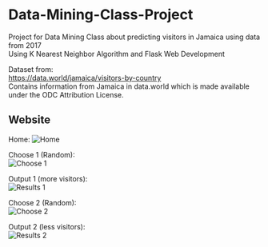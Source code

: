 # Data-Mining-Class-Project
Project for Data Mining Class about predicting visitors in Jamaica using data from 2017  
Using K Nearest Neighbor Algorithm and Flask Web Development

Dataset from:  
https://data.world/jamaica/visitors-by-country  
Contains information from Jamaica in data.world which is made available
under the ODC Attribution License.

## Website  
Home:
![Home](https://user-images.githubusercontent.com/59041286/148674208-7890b5d0-7247-40fb-a833-a65ad6a1a545.PNG)  

Choose 1 (Random):  
![Choose 1](https://user-images.githubusercontent.com/59041286/148674322-8bdd9f29-7248-431a-a4af-1c3e18d76c29.PNG)   

Output 1 (more visitors):  
![Results 1](https://user-images.githubusercontent.com/59041286/148674326-ac39adfa-5895-483d-89f4-6bbaea33247f.PNG)  

Choose 2 (Random):  
![Choose 2](https://user-images.githubusercontent.com/59041286/148674324-d8aa6353-5088-4996-ac8b-b8833cc6241e.PNG)  

Output 2 (less visitors):  
![Results 2](https://user-images.githubusercontent.com/59041286/148674327-039731f5-f3f1-4d4a-aa00-8ca91daef201.PNG)
